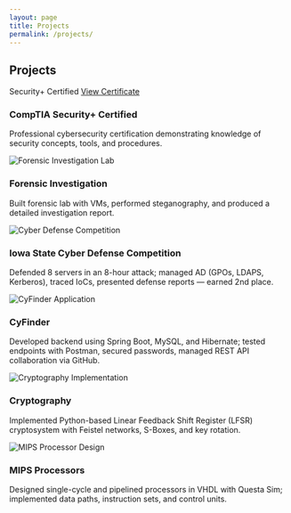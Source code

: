 ```yaml
---
layout: page
title: Projects
permalink: /projects/
---
```


## Projects

<div class="projects-grid">
  <div class="project-card">
    <div class="project-image">
      <div class="cert-placeholder">
        <i class="fas fa-certificate"></i>
        <span>Security+ Certified</span>
        <a href="/assets/images/CompTIA Security+ ce certificate.pdf" target="_blank" class="view-cert">View Certificate</a>
      </div>
    </div>
    <div class="project-content">
      <h3>CompTIA Security+ Certified</h3>
      <p>Professional cybersecurity certification demonstrating knowledge of security concepts, tools, and procedures.</p>
    </div>
  </div>

  <div class="project-card">
    <div class="project-image">
      <img src="/assets/images/forensic-lab.jpg" alt="Forensic Investigation Lab" />
    </div>
    <div class="project-content">
      <h3>Forensic Investigation</h3>
      <p>Built forensic lab with VMs, performed steganography, and produced a detailed investigation report.</p>
    </div>
  </div>

  <div class="project-card">
    <div class="project-image">
      <img src="/assets/images/cyber-defense.jpg" alt="Cyber Defense Competition" />
    </div>
    <div class="project-content">
      <h3>Iowa State Cyber Defense Competition</h3>
      <p>Defended 8 servers in an 8-hour attack; managed AD (GPOs, LDAPS, Kerberos), traced IoCs, presented defense reports — earned 2nd place.</p>
    </div>
  </div>

  <div class="project-card">
    <div class="project-image">
      <img src="/assets/images/cyfinder.jpg" alt="CyFinder Application" />
    </div>
    <div class="project-content">
      <h3>CyFinder</h3>
      <p>Developed backend using Spring Boot, MySQL, and Hibernate; tested endpoints with Postman, secured passwords, managed REST API collaboration via GitHub.</p>
    </div>
  </div>

  <div class="project-card">
    <div class="project-image">
      <img src="/assets/images/cryptography.jpg" alt="Cryptography Implementation" />
    </div>
    <div class="project-content">
      <h3>Cryptography</h3>
      <p>Implemented Python-based Linear Feedback Shift Register (LFSR) cryptosystem with Feistel networks, S-Boxes, and key rotation.</p>
    </div>
  </div>

  <div class="project-card">
    <div class="project-image">
      <img src="/assets/images/mips-processor.jpg" alt="MIPS Processor Design" />
    </div>
    <div class="project-content">
      <h3>MIPS Processors</h3>
      <p>Designed single-cycle and pipelined processors in VHDL with Questa Sim; implemented data paths, instruction sets, and control units.</p>
    </div>
  </div>
</div>


